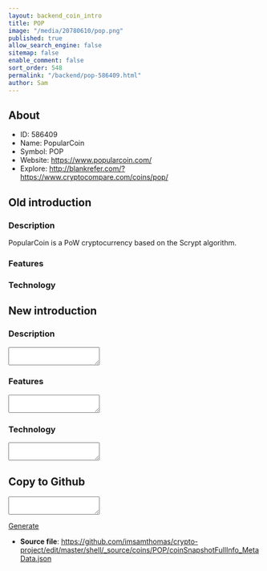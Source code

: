 ```yaml
---
layout: backend_coin_intro
title: POP
image: "/media/20780610/pop.png"
published: true
allow_search_engine: false
sitemap: false
enable_comment: false
sort_order: 548
permalink: "/backend/pop-586409.html"
author: Sam
---
```


## About

- ID: 586409
- Name: PopularCoin
- Symbol: POP
- Website: https://www.popularcoin.com/
- Explore: http://blankrefer.com/?https://www.cryptocompare.com/coins/pop/


## Old introduction

### Description

<p>PopularCoin is a PoW cryptocurrency based on the Scrypt algorithm.</p>

### Features


### Technology




## New introduction


### Description
<textarea id="meta_description" name="description"></textarea>

### Features
<textarea id="meta_features" name="features"></textarea>

### Technology
<textarea id="meta_technology" name="technology"></textarea>


## Copy to Github

<textarea id="coinsnapshotfullinfo_metadata"></textarea>

<a href="#gen" onclick="generateMetaDatJson()">Generate</a>

- **Source file**: <a href="https://github.com/imsamthomas/crypto-project/edit/master/shell/_source/coins/POP/coinSnapshotFullInfo_MetaData.json">https://github.com/imsamthomas/crypto-project/edit/master/shell/_source/coins/POP/coinSnapshotFullInfo_MetaData.json</a>

